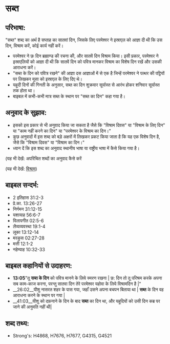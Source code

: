# सब्त #

## परिभाषा: ##

"सब्त" शब्द का अर्थ है सप्ताह का सातवां दिन, जिसके लिए परमेश्वर ने इस्राएल को आज्ञा दी थी कि उस दिन, विश्राम करें, कोई कार्य नहीं करें।     

* परमेश्वर ने छः दिन ब्रह्माण्ड की रचना की, और सातवें दिन विश्राम किया। इसी प्रकार, परमेश्वर ने इस्राएलियों को आज्ञा दी थी कि सातवें दिन को पवित्र मानकर विश्राम का विशेष दिन रखें और उसकी आराधना करें। 
* "सब्त के दिन को पवित्र रखने" की आज्ञा दस आज्ञाओं में से एक है जिन्हें परमेश्वर ने पत्थर की पट्टियों पर लिखकर मूसा को इस्राएल के लिए दिए थे।
* यहूदी दिनों की गिनती के अनुसार, सब्त का दिन शुक्रवार सूर्यास्त से आरंभ होकर शनिवार सूर्यास्त तक होता था।
* बाइबल में कभी-कभी मात्र सब्त के स्थान पर "सब्त का दिन" कहा गया है। 

## अनुवाद के सुझाव: ##

* इसको इस प्रकार से भी अनुवाद किया जा सकता है जैसे कि "विश्राम दिवस" या "विश्राम के लिए दिन" या "काम नहीं करने का दिन" या "परमेश्वर के विश्राम का दिन।"
* कुछ अनुवादों में इस शब्द को बड़े अक्षरों में लिखकर प्रकट किया जाता है कि यह एक विशेष दिन है, जैसे कि "विश्राम दिवस" या "विश्राम का दिन।"
* ध्यान दें कि इस शब्द का अनुवाद स्थानीय भाषा या राष्ट्रीय भाषा में कैसे किया गया है।

(यह भी देखें: अपरिचित शब्दों का अनुवाद कैसे करें

(यह भी देखें: [विश्राम](../rest.md))

## बाइबल सन्दर्भ: ##

* 2 इतिहास 31:2-3
* प्रे.का. 13:26-27
* निर्गमन 31:12-15
* यशायाह 56:6-7
* विलापगीत 02:5-6
* लैव्यव्यवस्था 19:1-4
* लूका 13:12-14
* मरकुस 02:27-28
* मत्ती 12:1-2
* नहेम्याह 10:32-33

## बाइबल कहानियों से उदाहरण: ##

* __13:05__"तू __सब्त के दिन__ को पवित्र मानने के लिये स्मरण रखना | छ: दिन तो तू परिश्रम करके अपना सब काम-काज करना, परन्तु सातवा दिन तेरे परमेश्वर यहोवा के लिये विश्रामदिन है |"
* __26:02__यीशु नासरत शहर के पास गया, जहाँ उसने अपना बचपन बिताया था | __सब्त__ के दिन वह आराधना करने के स्थान पर गया |
* __41:03__यीशु को दफ़नाने के दिन के बाद __सब्त__ का दिन था, और यहूदियों को उसी दिन कब्र पर जाने की अनुमति नहीं थी|

## शब्द तथ्य: ##

* Strong's: H4868, H7676, H7677, G4315, G4521
